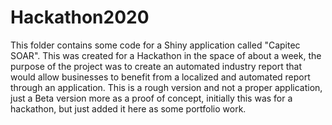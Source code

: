 # Hackathon2020

This folder contains some code for a Shiny application called "Capitec SOAR". This was created for a Hackathon in the space of about a week, the purpose of the project was to create an automated industry report that would allow businesses to benefit from a localized and automated report through an application. This is a rough version and not a proper application, just a Beta version more as a proof of concept, initially this was for a hackathon, but just added it here as some portfolio work.
